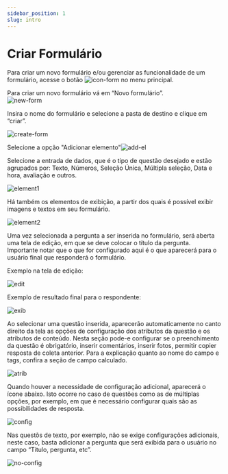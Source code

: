 ```yaml
---
sidebar_position: 1
slug: intro
---
```

# Criar Formulário 

Para criar um novo formulário e/ou gerenciar as funcionalidade de um formulário, acesse o botão ![icon-form](./images/icon-form.png) no menu principal.


Para criar um novo formulário vá em “Novo formulário”.  
![new-form](./images/new-form.png)

Insira o nome do formulário e selecione a pasta de destino e clique em “criar”.

![create-form](./images/create-form.png)

Selecione a opção "Adicionar elemento"![add-el](./images/add-el.png) 

Selecione a entrada de dados, que é o tipo de questão desejado e estão agrupados por: Texto, Números, Seleção Única, Múltipla seleção, Data e hora, avaliação e outros. 

![element1](./images/element1.png)

Há também os elementos de exibição, a partir dos quais é possível exibir imagens e textos em seu formulário.

![element2](./images/element2.png)

Uma vez selecionada a pergunta a ser inserida no formulário, será aberta uma tela de edição, em que se deve colocar o título da pergunta. Importante notar que o que for configurado aqui é o que aparecerá para o usuário final que responderá o formulário.

Exemplo na tela de edição:

![edit](./images/edit.png)

Exemplo de resultado final para o respondente:

![exib](./images/exib.png)

Ao selecionar uma questão inserida, aparecerão automaticamente no canto direito da tela as opções de configuração dos atributos da questão e os atributos de conteúdo. Nesta seção pode-e configurar se o preenchimento da questão é obrigatório, inserir comentários, inserir fotos, permitir copier resposta de coleta anterior. Para a explicação quanto ao nome do campo e tags, confira a seção de campo calculado.

![atrib](./images/atrib.png)

Quando houver a necessidade de configuração adicional, aparecerá o ícone abaixo. Isto ocorre no caso de questões como as de múltiplas opções, por exemplo, em que é necessário configurar quais são as possibilidades de resposta.

![config](./images/config.png)

Nas questõs de texto, por exemplo, não se exige configurações adicionais, neste caso, basta adicionar a pergunta que será exibida para o usuário no campo “Título, pergunta, etc”. 

![no-config](./images/no-config.png)


